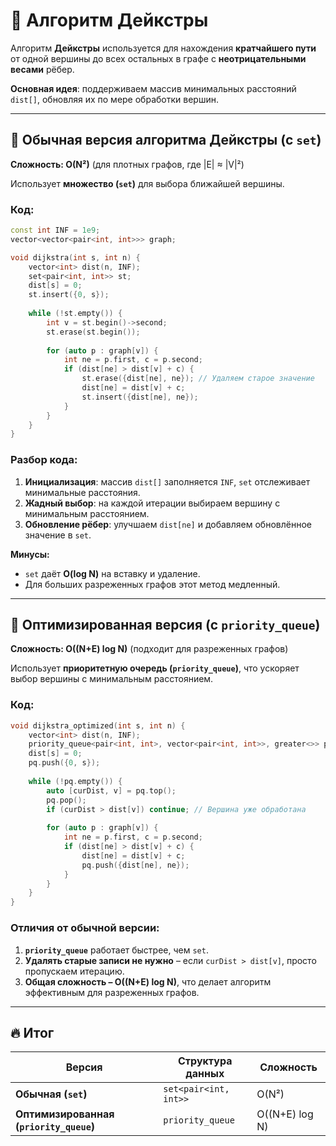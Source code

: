 # 🚀 Алгоритм Дейкстры

Алгоритм **Дейкстры** используется для нахождения **кратчайшего пути** от одной вершины до всех остальных в графе с **неотрицательными весами** рёбер. 

**Основная идея**: поддерживаем массив минимальных расстояний `dist[]`, обновляя их по мере обработки вершин.

---

## 🔹 Обычная версия алгоритма Дейкстры (с `set`)

**Сложность: O(N²)** (для плотных графов, где |E| ≈ |V|²)

Использует **множество (`set`)** для выбора ближайшей вершины.

### Код:
```cpp
const int INF = 1e9;
vector<vector<pair<int, int>>> graph;

void dijkstra(int s, int n) {
    vector<int> dist(n, INF);
    set<pair<int, int>> st;
    dist[s] = 0;
    st.insert({0, s});
    
    while (!st.empty()) {
        int v = st.begin()->second;
        st.erase(st.begin());
        
        for (auto p : graph[v]) {
            int ne = p.first, c = p.second;
            if (dist[ne] > dist[v] + c) {
                st.erase({dist[ne], ne}); // Удаляем старое значение
                dist[ne] = dist[v] + c;
                st.insert({dist[ne], ne});
            }
        }
    }
}
```

### Разбор кода:
1. **Инициализация**: массив `dist[]` заполняется `INF`, `set` отслеживает минимальные расстояния.
2. **Жадный выбор**: на каждой итерации выбираем вершину с минимальным расстоянием.
3. **Обновление рёбер**: улучшаем `dist[ne]` и добавляем обновлённое значение в `set`.

**Минусы:**
- `set` даёт **O(log N)** на вставку и удаление.
- Для больших разреженных графов этот метод медленный.

---

## 🔹 Оптимизированная версия (с `priority_queue`)

**Сложность: O((N+E) log N)** (подходит для разреженных графов)

Использует **приоритетную очередь (`priority_queue`)**, что ускоряет выбор вершины с минимальным расстоянием.

### Код:
```cpp
void dijkstra_optimized(int s, int n) {
    vector<int> dist(n, INF);
    priority_queue<pair<int, int>, vector<pair<int, int>>, greater<>> pq;
    dist[s] = 0;
    pq.push({0, s});
    
    while (!pq.empty()) {
        auto [curDist, v] = pq.top();
        pq.pop();
        if (curDist > dist[v]) continue; // Вершина уже обработана
        
        for (auto p : graph[v]) {
            int ne = p.first, c = p.second;
            if (dist[ne] > dist[v] + c) {
                dist[ne] = dist[v] + c;
                pq.push({dist[ne], ne});
            }
        }
    }
}
```

### Отличия от обычной версии:
1. **`priority_queue`** работает быстрее, чем `set`.
2. **Удалять старые записи не нужно** – если `curDist > dist[v]`, просто пропускаем итерацию.
3. **Общая сложность – O((N+E) log N)**, что делает алгоритм эффективным для разреженных графов.

---

## 🔥 Итог
| Версия | Структура данных | Сложность |
|--------|------------------|------------|
| **Обычная (`set`)** | `set<pair<int, int>>` | O(N²) |
| **Оптимизированная (`priority_queue`)** | `priority_queue` | O((N+E) log N) |
